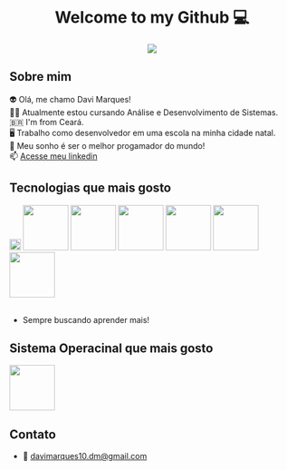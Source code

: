 <center> <h1>Welcome to my Github 💻</h1> </center>

<center>
  <img src="https://user-images.githubusercontent.com/74038190/212748842-9fcbad5b-6173-4175-8a61-521f3dbb7514.gif">
</center>


<h2>Sobre mim</h2>

👽 Olá, me chamo Davi Marques! <br>
👨‍🎓 Atualmente estou cursando Análise e Desenvolvimento de Sistemas.<br>
🇧🇷 I'm from Ceará.<br>
🖥️ Trabalho como desenvolvedor em uma escola na minha cidade natal. <br>
🔭 Meu sonho é ser o melhor progamador do mundo!<br>
📫 [Acesse meu linkedin](https://www.linkedin.com/in/davi-marques-629195250/)


<h2>Tecnologias que mais gosto</h2>
<img src="https://cdn.jsdelivr.net/gh/devicons/devicon@latest/icons/amazonwebservices/amazonwebservices-original-wordmark.svg" width=20px/> <img src="https://cdn.jsdelivr.net/gh/devicons/devicon@latest/icons/java/java-original.svg" width=80px/> <img src="https://cdn.jsdelivr.net/gh/devicons/devicon@latest/icons/javascript/javascript-original.svg" width=80px/> <img src="https://cdn.jsdelivr.net/gh/devicons/devicon@latest/icons/typescript/typescript-original.svg" width=80px/> <img src="https://cdn.jsdelivr.net/gh/devicons/devicon@latest/icons/angular/angular-original.svg" width=80px/> <img src="https://cdn.jsdelivr.net/gh/devicons/devicon@latest/icons/react/react-original.svg" width=80px/> <img src="https://cdn.jsdelivr.net/gh/devicons/devicon@latest/icons/python/python-original.svg" width=80px/>        
<br><br>

- Sempre buscando aprender mais!


<h2>Sistema Operacinal que mais gosto</h2>

<img src="https://cdn.jsdelivr.net/gh/devicons/devicon@latest/icons/ubuntu/ubuntu-original.svg" width=80px/>


<h2>Contato</h2>

- 📧 davimarques10.dm@gmail.com